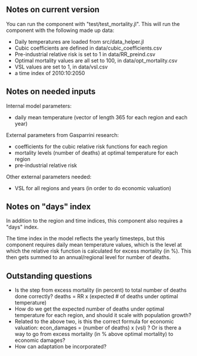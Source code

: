 ## Notes on current version

You can run the component with "test/test_mortality.jl". This will run the component with the following made up data:
- Daily temperatures are loaded from src/data_helper.jl
- Cubic coefficients are defined in data/cubic_coefficients.csv
- Pre-industrial relative risk is set to 1 in data/RR_preind.csv
- Optimal mortality values are all set to 100, in data/opt_mortality.csv
- VSL values are set to 1, in data/vsl.csv
- a time index of 2010:10:2050


## Notes on needed inputs

Internal model parameters:
- daily mean temperature (vector of length 365 for each region and each year)

External parameters from Gasparrini research:
- coefficients for the cubic relative risk functions for each region
- mortality levels (number of deaths) at optimal temperature for each region 
- pre-industrial relative risk

Other external parameters needed:
- VSL for all regions and years (in order to do economic valuation)


## Notes on "days" index

In addition to the region and time indices, this component also requires a "days" index.

The time index in the model reflects the yearly timesteps, but this component requires
daily mean temperature values, which is the level at which the relative risk function
is calculated for excess mortality (in %). This then gets summed to an annual/regional 
level for number of deaths. 


## Outstanding questions

- Is the step from excess mortality (in percent) to total number of deaths done correctly? deaths = RR x (expected # of deaths under optimal temperature)
- How do we get the expected number of deaths under optimal temperature for each region, and should it scale with population growth?
- Related to the above two, is this the correct formula for economic valuation: econ_damages = (number of deaths) x (vsl) ? Or is there a way to go from excess mortality (in % above optimal mortality) to economic damages?
- How can adaptation be incorporated?